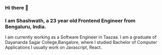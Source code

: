 ### Hi there 👋
### I am Shashwath, a 23 year old Frontend Engineer from Bengaluru, India.
I am currently working as a Software Engineer in Taazaa. I am a graduate of Dayananda Sagar College,Bangalore, where I studied Bachelor of Computer Applications
I usually work on Javascript, React.

<!--
**shashwathbc/shashwathbc** is a ✨ _special_ ✨ repository because its `README.md` (this file) appears on your GitHub profile.

Here are some ideas to get you started:

- 🔭 I’m currently working on ...
- 🌱 I’m currently learning ...
- 👯 I’m looking to collaborate on ...
- 🤔 I’m looking for help with ...
- 💬 Ask me about ...
- 📫 How to reach me: ...
- 😄 Pronouns: ...
- ⚡ Fun fact: ...
-->
